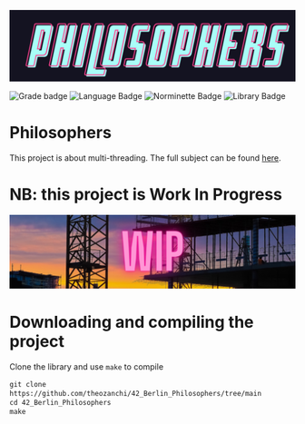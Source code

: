 ![Philosophers logo](.media/philosophers_logo.png)

![Grade badge](https://img.shields.io/badge/TBD-8c8c8c?label=final%20grade&labelColor=151515&logo=data:image/svg%2bxml;base64,PHN2ZyB4bWxucz0iaHR0cDovL3d3dy53My5vcmcvMjAwMC9zdmciIGhlaWdodD0iMjRweCIgdmlld0JveD0iMCAwIDI0IDI0IiB3aWR0aD0iMjRweCIgZmlsbD0iI0ZGRkZGRiI+PHBhdGggZD0iTTAgMGgyNHYyNEgweiIgZmlsbD0ibm9uZSIvPjxwYXRoIGQ9Ik0xMiAxNy4yN0wxOC4xOCAyMWwtMS42NC03LjAzTDIyIDkuMjRsLTcuMTktLjYxTDEyIDIgOS4xOSA4LjYzIDIgOS4yNGw1LjQ2IDQuNzNMNS44MiAyMXoiLz48L3N2Zz4=) ![Language Badge](https://img.shields.io/badge/C-fe428e?logo=C&label=language&labelColor=151515) ![Norminette Badge](https://img.shields.io/badge/TBD-8c8c8c?logo=42&label=norminette&labelColor=151515) ![Library Badge](https://img.shields.io/badge/none-c40233?logo=GitHub&label=library%20used&labelColor=151515)

# Philosophers

This project is about multi-threading.
The full subject can be found [here](.media/en.subject.pdf).

# NB: this project is Work In Progress
![WIP illustraion](.media/wip.png)

# Downloading and compiling the project

Clone the library and use `make` to compile
```
git clone https://github.com/theozanchi/42_Berlin_Philosophers/tree/main
cd 42_Berlin_Philosophers
make
```
